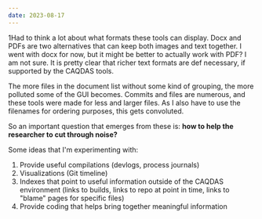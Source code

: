 ```yaml
---
date: 2023-08-17
---
```


1Had to think a lot about what formats these tools can display. Docx and PDFs are two alternatives that can keep both images and text together. I went with docx for now, but it might be better to actually work with PDF? I am not sure. It is pretty clear that richer text formats are def necessary, if supported by the CAQDAS tools.

The more files in the document list without some kind of grouping, the more polluted some of the GUI becomes. Commits and files are numerous, and these tools were made for less and larger files. As I also have to use the filenames for ordering purposes, this gets convoluted.

So an important question that emerges from these is: **how to help the researcher to cut through noise?**

Some ideas that I'm experimenting with:

1. Provide useful compilations (devlogs, process journals)
2. Visualizations (Git timeline)
3. Indexes that point to useful information outside of the CAQDAS environment (links to builds, links to repo at point in time, links to "blame" pages for specific files)
4. Provide coding that helps bring together meaningful information
